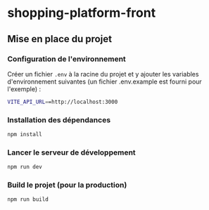 # shopping-platform-front

## Mise en place du projet

### Configuration de l'environnement
Créer un fichier `.env` à la racine du projet et y ajouter les variables d'environnement suivantes (un fichier .env.example est fourni pour l'exemple) :
```sh
VITE_API_URL==http://localhost:3000
```

### Installation des dépendances
```sh
npm install
```

### Lancer le serveur de développement
```sh
npm run dev
```

### Build le projet (pour la production)
```sh
npm run build
```
